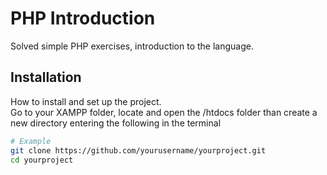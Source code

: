 # PHP Introduction

Solved simple PHP exercises, introduction to the language.

## Installation

How to install and set up the project.<br>
Go to your XAMPP folder, locate and open the /htdocs folder than create a new directory entering the following in the terminal

```bash
# Example
git clone https://github.com/yourusername/yourproject.git
cd yourproject
```


